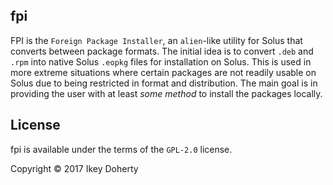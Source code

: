 fpi
----

FPI is the `Foreign Package Installer`, an `alien`-like utility for Solus that
converts between package formats. The initial idea is to convert `.deb` and `.rpm`
into native Solus `.eopkg` files for installation on Solus. This is used in more
extreme situations where certain packages are not readily usable on Solus due to
being restricted in format and distribution. The main goal is in providing the
user with at least _some method_ to install the packages locally.

License
-------

fpi is available under the terms of the `GPL-2.0` license.

Copyright © 2017 Ikey Doherty

